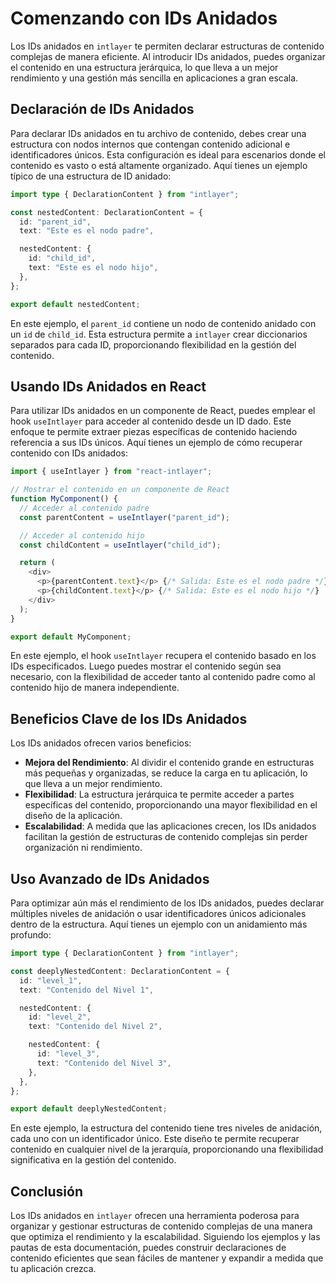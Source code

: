 # Comenzando con IDs Anidados

Los IDs anidados en `intlayer` te permiten declarar estructuras de contenido complejas de manera eficiente. Al introducir IDs anidados, puedes organizar el contenido en una estructura jerárquica, lo que lleva a un mejor rendimiento y una gestión más sencilla en aplicaciones a gran escala.

## Declaración de IDs Anidados

Para declarar IDs anidados en tu archivo de contenido, debes crear una estructura con nodos internos que contengan contenido adicional e identificadores únicos. Esta configuración es ideal para escenarios donde el contenido es vasto o está altamente organizado. Aquí tienes un ejemplo típico de una estructura de ID anidado:

```typescript
import type { DeclarationContent } from "intlayer";

const nestedContent: DeclarationContent = {
  id: "parent_id",
  text: "Este es el nodo padre",

  nestedContent: {
    id: "child_id",
    text: "Este es el nodo hijo",
  },
};

export default nestedContent;
```

En este ejemplo, el `parent_id` contiene un nodo de contenido anidado con un `id` de `child_id`. Esta estructura permite a `intlayer` crear diccionarios separados para cada ID, proporcionando flexibilidad en la gestión del contenido.

## Usando IDs Anidados en React

Para utilizar IDs anidados en un componente de React, puedes emplear el hook `useIntlayer` para acceder al contenido desde un ID dado. Este enfoque te permite extraer piezas específicas de contenido haciendo referencia a sus IDs únicos. Aquí tienes un ejemplo de cómo recuperar contenido con IDs anidados:

```javascript
import { useIntlayer } from "react-intlayer";

// Mostrar el contenido en un componente de React
function MyComponent() {
  // Acceder al contenido padre
  const parentContent = useIntlayer("parent_id");

  // Acceder al contenido hijo
  const childContent = useIntlayer("child_id");

  return (
    <div>
      <p>{parentContent.text}</p> {/* Salida: Este es el nodo padre */}
      <p>{childContent.text}</p> {/* Salida: Este es el nodo hijo */}
    </div>
  );
}

export default MyComponent;
```

En este ejemplo, el hook `useIntlayer` recupera el contenido basado en los IDs especificados. Luego puedes mostrar el contenido según sea necesario, con la flexibilidad de acceder tanto al contenido padre como al contenido hijo de manera independiente.

## Beneficios Clave de los IDs Anidados

Los IDs anidados ofrecen varios beneficios:

- **Mejora del Rendimiento**: Al dividir el contenido grande en estructuras más pequeñas y organizadas, se reduce la carga en tu aplicación, lo que lleva a un mejor rendimiento.
- **Flexibilidad**: La estructura jerárquica te permite acceder a partes específicas del contenido, proporcionando una mayor flexibilidad en el diseño de la aplicación.
- **Escalabilidad**: A medida que las aplicaciones crecen, los IDs anidados facilitan la gestión de estructuras de contenido complejas sin perder organización ni rendimiento.

## Uso Avanzado de IDs Anidados

Para optimizar aún más el rendimiento de los IDs anidados, puedes declarar múltiples niveles de anidación o usar identificadores únicos adicionales dentro de la estructura. Aquí tienes un ejemplo con un anidamiento más profundo:

```typescript
import type { DeclarationContent } from "intlayer";

const deeplyNestedContent: DeclarationContent = {
  id: "level_1",
  text: "Contenido del Nivel 1",

  nestedContent: {
    id: "level_2",
    text: "Contenido del Nivel 2",

    nestedContent: {
      id: "level_3",
      text: "Contenido del Nivel 3",
    },
  },
};

export default deeplyNestedContent;
```

En este ejemplo, la estructura del contenido tiene tres niveles de anidación, cada uno con un identificador único. Este diseño te permite recuperar contenido en cualquier nivel de la jerarquía, proporcionando una flexibilidad significativa en la gestión del contenido.

## Conclusión

Los IDs anidados en `intlayer` ofrecen una herramienta poderosa para organizar y gestionar estructuras de contenido complejas de una manera que optimiza el rendimiento y la escalabilidad. Siguiendo los ejemplos y las pautas de esta documentación, puedes construir declaraciones de contenido eficientes que sean fáciles de mantener y expandir a medida que tu aplicación crezca.
